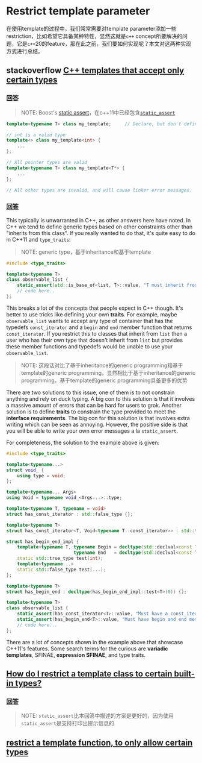 # Restrict  template parameter

在使用template的过程中，我们常常需要对template parameter添加一些restriction，比如希望它具备某种特性，显然这就是`c++` concept所要解决的问题，它是`c++`20的feature，那在此之前，我们要如何实现呢？本文对这两种实现方式进行总结。



## stackoverflow [C++ templates that accept only certain types](https://stackoverflow.com/questions/874298/c-templates-that-accept-only-certain-types)



### [回答](https://stackoverflow.com/a/874337)

> NOTE: Boost's [static assert](http://www.boost.org/doc/libs/1_39_0/doc/html/boost_staticassert.html)，在c++11中已经包含[`static_assert`](https://en.cppreference.com/w/cpp/language/static_assert) 

```cpp
template<typename T> class my_template;     // Declare, but don't define

// int is a valid type
template<> class my_template<int> {
    ...
};

// All pointer types are valid
template<typename T> class my_template<T*> {
    ...
};

// All other types are invalid, and will cause linker error messages.
```



### [回答](https://stackoverflow.com/a/25216349)

This typically is unwarranted in C++, as other answers here have noted. In C++ we tend to define generic types based on other constraints other than "inherits from this class". If you really wanted to do that, it's quite easy to do in C++11 and `type_traits`:

> NOTE: generic type，基于inheritance和基于template

```cpp
#include <type_traits>

template<typename T>
class observable_list {
    static_assert(std::is_base_of<list, T>::value, "T must inherit from list");
    // code here..
};
```

This breaks a lot of the concepts that people expect in C++ though. It's better to use tricks like defining your own **traits**. For example, maybe `observable_list` wants to accept any type of container that has the typedefs `const_iterator` and a `begin` and `end` member function that returns `const_iterator`. If you restrict this to classes that inherit from `list` then a user who has their own type that doesn't inherit from `list` but provides these member functions and typedefs would be unable to use your `observable_list`.

> NOTE: 这段话对比了基于inheritance的generic programming和基于template的generic programming，显然相比于基于inheritance的generic programming，基于template的generic programming具备更多的优势

There are two solutions to this issue, one of them is to not constrain anything and rely on duck typing. A big con to this solution is that it involves a massive amount of errors that can be hard for users to grok. Another solution is to define **traits** to constrain the type provided to meet the **interface requirements**. The big con for this solution is that involves extra writing which can be seen as annoying. However, the positive side is that you will be able to write your own error messages a la `static_assert`.

For completeness, the solution to the example above is given:

```cpp
#include <type_traits>

template<typename...>
struct void_ {
    using type = void;
};

template<typename... Args>
using Void = typename void_<Args...>::type;

template<typename T, typename = void>
struct has_const_iterator : std::false_type {};

template<typename T>
struct has_const_iterator<T, Void<typename T::const_iterator>> : std::true_type {};

struct has_begin_end_impl {
    template<typename T, typename Begin = decltype(std::declval<const T&>().begin()),
                         typename End   = decltype(std::declval<const T&>().end())>
    static std::true_type test(int);
    template<typename...>
    static std::false_type test(...);
};

template<typename T>
struct has_begin_end : decltype(has_begin_end_impl::test<T>(0)) {};

template<typename T>
class observable_list {
    static_assert(has_const_iterator<T>::value, "Must have a const_iterator typedef");
    static_assert(has_begin_end<T>::value, "Must have begin and end member functions");
    // code here...
};
```

There are a lot of concepts shown in the example above that showcase C++11's features. Some search terms for the curious are **variadic templates**, SFINAE, **expression SFINAE**, and type traits.



## [How do I restrict a template class to certain built-in types?](https://stackoverflow.com/questions/16976720/how-do-i-restrict-a-template-class-to-certain-built-in-types)



### [回答](https://stackoverflow.com/a/16977241)

> NOTE: `static_assert`比本回答中描述的方案是更好的，因为使用`static_assert`是支持打印出提示信息的



## [restrict a template function, to only allow certain types](https://stackoverflow.com/questions/32267324/restrict-a-template-function-to-only-allow-certain-types)